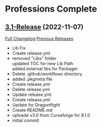 # Professions Complete

## [3.1-Release](https://github.com/fubaWoW/ProfessionsComplete/tree/3.1-Release) (2022-11-07)
[Full Changelog](https://github.com/fubaWoW/ProfessionsComplete/commits/3.1-Release) [Previous Releases](https://github.com/fubaWoW/ProfessionsComplete/releases)

- Lib Fix  
- Create release.yml  
- removed "Libs" folder  
    updated TOC for new Lib Path  
    added external libs for Packager  
- Delete .github/workflows directory  
- added .pkgmeta file  
- Create release.yml  
- Delete release.yml  
- Update release.yml  
- Create release.yml  
- Update for Dragonflight  
- Create README.md  
- uploade v3.0 from Curseforge for 8.1.0  
- initial commit  
